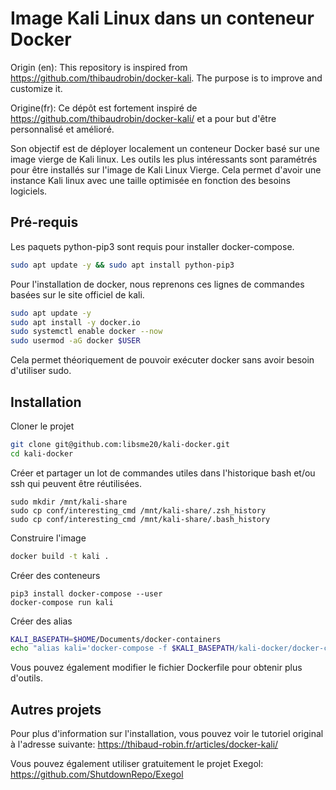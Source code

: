 # Image Kali Linux dans un conteneur Docker


Origin (en): This repository is inspired from https://github.com/thibaudrobin/docker-kali. The purpose is to improve and customize it.

Origine(fr): Ce dépôt est fortement inspiré de https://github.com/thibaudrobin/docker-kali/ et a pour but d'être personnalisé et amélioré.


Son objectif est de déployer localement un conteneur Docker basé sur une image vierge de Kali linux.
Les outils les plus intéressants sont paramétrés pour être installés sur l'image de Kali Linux Vierge.
Cela permet d'avoir une instance Kali linux avec une taille optimisée en fonction des besoins logiciels.

## Pré-requis

Les paquets python-pip3 sont requis pour installer docker-compose.
```bash
sudo apt update -y && sudo apt install python-pip3
```

Pour l'installation de docker, nous reprenons ces lignes de commandes basées sur le site officiel de kali.

```bash
sudo apt update -y
sudo apt install -y docker.io
sudo systemctl enable docker --now
sudo usermod -aG docker $USER
```

Cela permet théoriquement de pouvoir exécuter docker sans avoir besoin d'utiliser sudo.


## Installation



Cloner le projet

```bash
git clone git@github.com:libsme20/kali-docker.git
cd kali-docker
```

Créer et partager un lot de commandes utiles dans l'historique bash et/ou ssh qui peuvent être réutilisées.

```
sudo mkdir /mnt/kali-share
sudo cp conf/interesting_cmd /mnt/kali-share/.zsh_history
sudo cp conf/interesting_cmd /mnt/kali-share/.bash_history
```

Construire l'image

```bash
docker build -t kali .
```

Créer des conteneurs

```
pip3 install docker-compose --user
docker-compose run kali
```

Créer des alias

```bash
KALI_BASEPATH=$HOME/Documents/docker-containers
echo "alias kali='docker-compose -f $KALI_BASEPATH/kali-docker/docker-compose.yml run kali-docker'" >> .bashrc && source .bashrc
```

Vous pouvez également modifier le fichier Dockerfile pour obtenir plus d'outils.


## Autres projets


Pour plus d'information sur l'installation, vous pouvez voir le tutoriel original à l'adresse suivante: https://thibaud-robin.fr/articles/docker-kali/

Vous pouvez également utiliser gratuitement le projet Exegol: https://github.com/ShutdownRepo/Exegol
